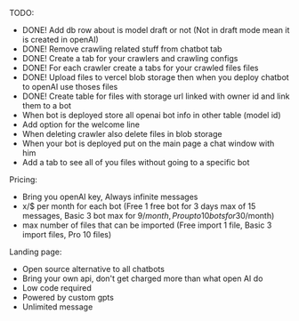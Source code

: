 TODO:

- DONE! Add db row about is model draft or not (Not in draft mode mean it is created in openAI)
- DONE! Remove crawling related stuff from chatbot tab
- DONE! Create a tab for your crawlers and crawling configs
- DONE! For each crawler create a tabs for your crawled files files
- DONE! Upload files to vercel blob storage then when you deploy chatbot to openAI use thoses files
- DONE! Create table for files with storage url linked with owner id and link them to a bot
- When bot is deployed store all openai bot info in other table (model id)
- Add option for the welcome line
- When deleting crawler also delete files in blob storage
- When your bot is deployed put on the main page a chat window with him
- Add a tab to see all of you files without going to a specific bot

Pricing:
- Bring you openAI key, Always infinite messages
- x/$ per month for each bot (Free 1 free bot for 3 days max of 15 messages, Basic 3 bot max for 9$/month, Pro up to 10 bots for 30$/month)
- max number of files that can be imported (Free import 1 file, Basic 3 import files, Pro 10 files)

Landing page:

- Open source alternative to all chatbots
- Bring your own api, don't get charged more than what open AI do
- Low code required
- Powered by custom gpts
- Unlimited message

